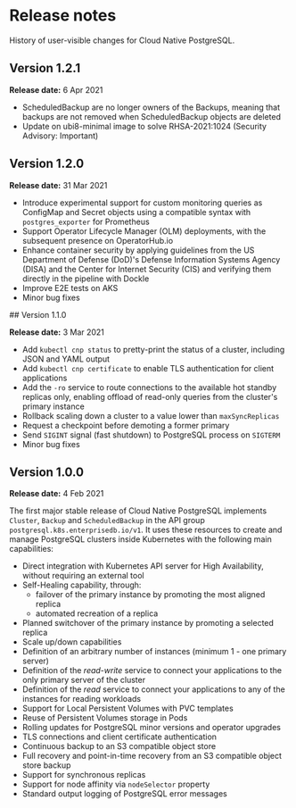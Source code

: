 # Release notes

History of user-visible changes for Cloud Native PostgreSQL.

## Version 1.2.1

**Release date:** 6 Apr 2021

- ScheduledBackup are no longer owners of the Backups, meaning that backups
  are not removed when ScheduledBackup objects are deleted
- Update on ubi8-minimal image to solve RHSA-2021:1024 (Security Advisory: Important)

## Version 1.2.0

**Release date:** 31 Mar 2021

- Introduce experimental support for custom monitoring queries as ConfigMap and
  Secret objects using a compatible syntax with `postgres_exporter` for Prometheus
- Support Operator Lifecycle Manager (OLM) deployments, with the subsequent
  presence on OperatorHub.io
- Enhance container security by applying guidelines from the US Department of
  Defense (DoD)'s Defense Information Systems Agency (DISA) and the Center for
  Internet Security (CIS) and verifying them directly in the pipeline with
  Dockle
- Improve E2E tests on AKS
- Minor bug fixes

## Version 1.1.0

**Release date:** 3 Mar 2021

- Add `kubectl cnp status` to pretty-print the status of a cluster, including
  JSON and YAML output
- Add `kubectl cnp certificate` to enable TLS authentication for client applications
- Add the `-ro` service to route connections to the available hot
  standby replicas only, enabling offload of read-only queries from
  the cluster's primary instance
- Rollback scaling down a cluster to a value lower than `maxSyncReplicas`
- Request a checkpoint before demoting a former primary
- Send `SIGINT` signal (fast shutdown) to PostgreSQL process on `SIGTERM`
- Minor bug fixes

## Version 1.0.0

**Release date:** 4 Feb 2021

The first major stable release of Cloud Native PostgreSQL implements `Cluster`,
`Backup` and `ScheduledBackup` in the API group `postgresql.k8s.enterprisedb.io/v1`.
It uses these resources to create and manage PostgreSQL clusters inside
Kubernetes with the following main capabilities:

- Direct integration with Kubernetes API server for High Availability, without
  requiring an external tool
- Self-Healing capability, through:
    - failover of the primary instance by promoting the most aligned replica
    - automated recreation of a replica
- Planned switchover of the primary instance by promoting a selected replica
- Scale up/down capabilities
- Definition of an arbitrary number of instances (minimum 1 - one primary server)
- Definition of the *read-write* service to connect your applications to the
  only primary server of the cluster
- Definition of the *read* service to connect your applications to any of the
  instances for reading workloads
- Support for Local Persistent Volumes with PVC templates
- Reuse of Persistent Volumes storage in Pods
- Rolling updates for PostgreSQL minor versions and operator upgrades
- TLS connections and client certificate authentication
- Continuous backup to an S3 compatible object store
- Full recovery and point-in-time recovery from an S3 compatible object store backup
- Support for synchronous replicas
- Support for node affinity via `nodeSelector` property
- Standard output logging of PostgreSQL error messages

